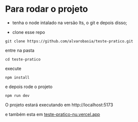 # Para rodar o projeto
* tenha o node intalado na versão lts, o git e depois disso;

* clone esse repo
```
git clone https://github.com/alvarobasia/teste-pratico.git
```

entre na pasta
```
cd teste-pratico
```

execute
```
npm install
```

e depois rode o projeto
```
npm run dev
```

O projeto estará executando em http://localhost:5173

e também esta em [teste-pratico-nu.vercel.app](https://teste-pratico-nu.vercel.app)

